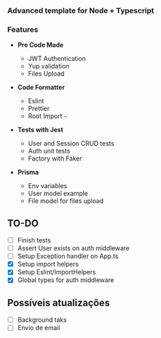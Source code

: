 ### Advanced template for Node + Typescript

### Features

- **Pre Code Made**
  - JWT Authentication
  - Yup validation
  - Files Upload

- **Code Formatter**
  - Eslint
  - Prettier
  - Root Import `~`

- **Tests with Jest**
  - User and Session CRUD tests
  - Auth unit tests
  - Factory with Faker

- **Prisma**
  - Env variables
  - User model example
  - File model for files upload

## TO-DO

- [ ] Finish tests<br/>
- [ ] Assert User exists on auth middleware<br/>
- [ ] Setup Exception handler on App.ts<br/>
- [x] Setup import helpers<br/>
- [x] Setup Eslint/ImportHelpers<br/>
- [x] Global types for auth middleware<br/>

## Possíveis atualizações

- [ ] Background taks<br/>
- [ ] Envio de email<br/>
